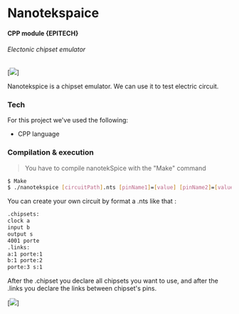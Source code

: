 # **Nanotekspaice**
####  CPP module {EPITECH}
###### Electonic chipset emulator

[![](https://www.hidglobal.com/sites/default/files/chipset.png)]

Nanotekspice is a chipset emulator. We can use it to test electric circuit.

### **Tech**
For this project we've used the following:
  - CPP language  

### **Compilation & execution**

> You have to compile nanotekSpice with the "Make" command

```sh
$ Make
$ ./nanotekspice [circuitPath].nts [pinName1]=[value] [pinName2]=[value] ...

```
You can create your own circuit by format a .nts like that :

```sh
.chipsets:
clock a
input b
output s
4001 porte
.links:
a:1 porte:1
b:1 porte:2
porte:3 s:1
```

After the .chipset you declare all chipsets you want to use, and after the .links you declare the links between chipset's pins.


[![](http://anatole-menichetti.fr/wp-content/uploads/2015/09/epitech1.png)]
